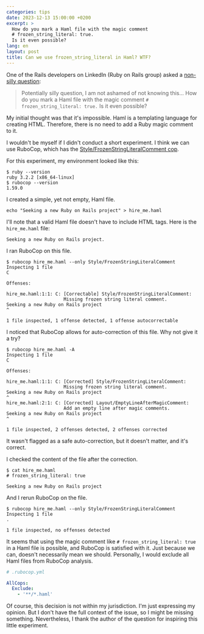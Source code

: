 ```yaml
---
categories: tips
date: 2023-12-13 15:00:00 +0200
excerpt: >
  How do you mark a Haml file with the magic comment
  # frozen_string_literal: true.
  Is it even possible?
lang: en
layout: post
title: Can we use frozen_string_literal in Haml? WTF?
---
```


One of the Rails developers on LinkedIn (Ruby on Rails group) asked a
[non-silly question](https://www.linkedin.com/feed/update/urn:li:activity:7140300572573724673):

> Potentially silly question, I am not ashamed of not knowing this...
> How do you mark a Haml file with the magic comment
> `# frozen_string_literal: true.`
> Is it even possible?

My initial thought was that it's impossible.
Haml is a templating language for creating HTML.
Therefore, there is no need to add a Ruby magic comment to it.

I wouldn't be myself if I didn't conduct a short experiment.
I think we can use RuboCop, which has the
[Style/FrozenStringLiteralComment cop](https://docs.rubocop.org/rubocop/cops_style.html#stylefrozenstringliteralcomment).

For this experiment, my environment looked like this:

```console
$ ruby --version
ruby 3.2.2 [x86_64-linux]
$ rubocop --version
1.59.0
```

I created a simple, yet not empty, Haml file.

```console
echo "Seeking a new Ruby on Rails project" > hire_me.haml
```

I'll note that a valid Haml file doesn't have to include HTML tags.
Here is the `hire_me.haml` file:

```haml
Seeking a new Ruby on Rails project.
```

I ran RuboCop on this file.

```console
$ rubocop hire_me.haml --only Style/FrozenStringLiteralComment
Inspecting 1 file
C

Offenses:

hire_me.haml:1:1: C: [Correctable] Style/FrozenStringLiteralComment:
                     Missing frozen string literal comment.
Seeking a new Ruby on Rails project
^

1 file inspected, 1 offense detected, 1 offense autocorrectable
```

I noticed that RuboCop allows for auto-correction of this file.
Why not give it a try?

```console
$ rubocop hire_me.haml -A
Inspecting 1 file
C

Offenses:

hire_me.haml:1:1: C: [Corrected] Style/FrozenStringLiteralComment:
                     Missing frozen string literal comment.
Seeking a new Ruby on Rails project
^
hire_me.haml:2:1: C: [Corrected] Layout/EmptyLineAfterMagicComment:
                     Add an empty line after magic comments.
Seeking a new Ruby on Rails project
^

1 file inspected, 2 offenses detected, 2 offenses corrected
```

It wasn't flagged as a safe auto-correction, but it doesn't matter,
and it's correct.

I checked the content of the file after the correction.

```console
$ cat hire_me.haml
# frozen_string_literal: true

Seeking a new Ruby on Rails project
```

And I rerun RuboCop on the file.

```console
$ rubocop hire_me.haml --only Style/FrozenStringLiteralComment
Inspecting 1 file
.

1 file inspected, no offenses detected
```

It seems that using the magic comment like `# frozen_string_literal: true`
in a Haml file is possible, and RuboCop is satisfied with it.
Just because we can, doesn't necessarily mean we should.
Personally, I would exclude all Haml files from RuboCop analysis.

```yaml
# .rubocop.yml

AllCops:
  Exclude:
    - '**/*.haml'
```

Of course, this decision is not within my jurisdiction.
I'm just expressing my opinion.
But I don't have the full context of the issue, so I might be missing something.
Nevertheless, I thank the author of the question for inspiring this little experiment.
